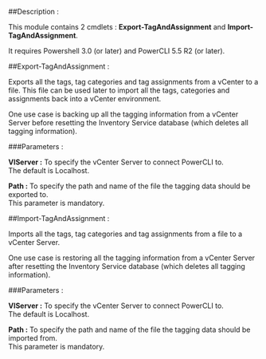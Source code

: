 ##Description :

This module contains 2 cmdlets : **Export-TagAndAssignment** and **Import-TagAndAssignment**. 

It requires Powershell 3.0 (or later) and PowerCLI 5.5 R2 (or later).

##Export-TagAndAssignment :

Exports all the tags, tag categories and tag assignments from a vCenter to a file.
This file can be used later to import all the tags, categories and assignments back into a vCenter environment.

One use case is backing up all the tagging information from a vCenter Server before resetting the Inventory Service database (which deletes all tagging information).

###Parameters :

**VIServer :** To specify the vCenter Server to connect PowerCLI to.  
The default is Localhost.

**Path :** To specify the path and name of the file the tagging data should be exported to. 	
This parameter is mandatory.


##Import-TagAndAssignment :

Imports all the tags, tag categories and tag assignments from a file to a vCenter Server.

One use case is restoring all the tagging information from a vCenter Server after resetting the Inventory Service database (which deletes all tagging information).

###Parameters :

**VIServer :** To specify the vCenter Server to connect PowerCLI to.  
The default is Localhost.

**Path :** To specify the path and name of the file the tagging data should be imported from. 	
This parameter is mandatory.
